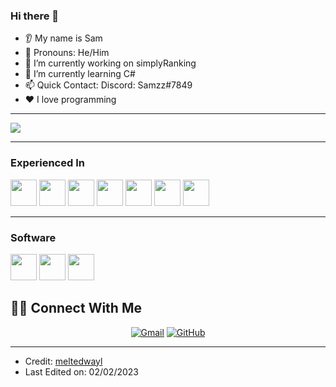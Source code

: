### Hi there 👋
* 👂 My name is Sam
* 👩 Pronouns: He/Him
* 🔭 I’m currently working on simplyRanking
* 🌱 I’m currently learning C#
* 📫 Quick Contact: Discord: Samzz#7849
* ❤️ I love programming

<hr/>

<img src="https://github-readme-stats.vercel.app/api/top-langs?username=meltedwayl&ayout=compact&show_icons=true&theme=dark"/>

<hr/>

### Experienced In

<img src="https://cdn.jsdelivr.net/gh/devicons/devicon/icons/javascript/javascript-original.svg" height=42 width=42 /> <img src="https://cdn.jsdelivr.net/gh/devicons/devicon/icons/swift/swift-original.svg" height=42 width=42 /> <img src="https://cdn.jsdelivr.net/gh/devicons/devicon/icons/python/python-original.svg" height=42 width=42 /> <img src="https://cdn.jsdelivr.net/gh/devicons/devicon/icons/cplusplus/cplusplus-original.svg" height=42 width=42 /> <img src="https://cdn.jsdelivr.net/gh/devicons/devicon/icons/react/react-original.svg" height=42 width=42 /> <img src="https://cdn.jsdelivr.net/gh/devicons/devicon/icons/cmake/cmake-original.svg" height=42 width=42 /> <img src="https://cdn.jsdelivr.net/gh/devicons/devicon/icons/firebase/firebase-plain.svg" height=42 width=42 />

<hr/>

### Software

<img src="https://cdn.jsdelivr.net/gh/devicons/devicon/icons/visualstudio/visualstudio-plain.svg" height=42 width=42 /> <img src="https://cdn.jsdelivr.net/gh/devicons/devicon/icons/vscode/vscode-original.svg" height=42 width=42 /> <img src="https://cdn.jsdelivr.net/gh/devicons/devicon/icons/intellij/intellij-original.svg" height=42 width=42 />

## 🙋‍♀️ Connect With Me
<p align="center">
	<a href="meltedwaylrblx@gmail.com"><img src="https://img.icons8.com/bubbles/50/000000/gmail.png" alt="Gmail"/></a>
	<a href="https://github.com/meltedwayl"><img src="https://img.icons8.com/bubbles/50/000000/github.png" alt="GitHub"/></a>
	
</p>

<hr/>

* Credit: [meltedwayl](https://github.com/meltedwayl)
* Last Edited on: 02/02/2023

